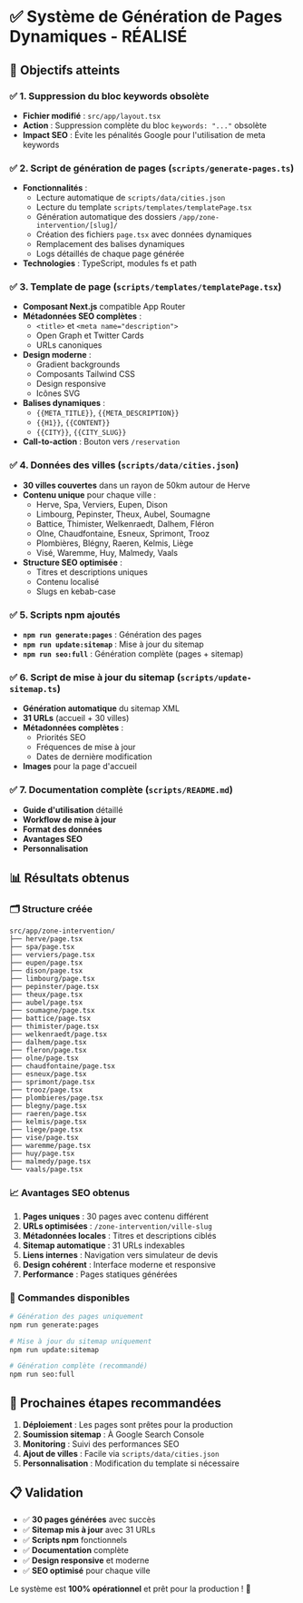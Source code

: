 # ✅ Système de Génération de Pages Dynamiques - RÉALISÉ

## 🎯 Objectifs atteints

### ✅ 1. Suppression du bloc keywords obsolète
- **Fichier modifié** : `src/app/layout.tsx`
- **Action** : Suppression complète du bloc `keywords: "..."` obsolète
- **Impact SEO** : Évite les pénalités Google pour l'utilisation de meta keywords

### ✅ 2. Script de génération de pages (`scripts/generate-pages.ts`)
- **Fonctionnalités** :
  - Lecture automatique de `scripts/data/cities.json`
  - Lecture du template `scripts/templates/templatePage.tsx`
  - Génération automatique des dossiers `/app/zone-intervention/[slug]/`
  - Création des fichiers `page.tsx` avec données dynamiques
  - Remplacement des balises dynamiques
  - Logs détaillés de chaque page générée
- **Technologies** : TypeScript, modules fs et path

### ✅ 3. Template de page (`scripts/templates/templatePage.tsx`)
- **Composant Next.js** compatible App Router
- **Métadonnées SEO complètes** :
  - `<title>` et `<meta name="description">`
  - Open Graph et Twitter Cards
  - URLs canoniques
- **Design moderne** :
  - Gradient backgrounds
  - Composants Tailwind CSS
  - Design responsive
  - Icônes SVG
- **Balises dynamiques** :
  - `{{META_TITLE}}`, `{{META_DESCRIPTION}}`
  - `{{H1}}`, `{{CONTENT}}`
  - `{{CITY}}`, `{{CITY_SLUG}}`
- **Call-to-action** : Bouton vers `/reservation`

### ✅ 4. Données des villes (`scripts/data/cities.json`)
- **30 villes couvertes** dans un rayon de 50km autour de Herve
- **Contenu unique** pour chaque ville :
  - Herve, Spa, Verviers, Eupen, Dison
  - Limbourg, Pepinster, Theux, Aubel, Soumagne
  - Battice, Thimister, Welkenraedt, Dalhem, Fléron
  - Olne, Chaudfontaine, Esneux, Sprimont, Trooz
  - Plombières, Blégny, Raeren, Kelmis, Liège
  - Visé, Waremme, Huy, Malmedy, Vaals
- **Structure SEO optimisée** :
  - Titres et descriptions uniques
  - Contenu localisé
  - Slugs en kebab-case

### ✅ 5. Scripts npm ajoutés
- **`npm run generate:pages`** : Génération des pages
- **`npm run update:sitemap`** : Mise à jour du sitemap
- **`npm run seo:full`** : Génération complète (pages + sitemap)

### ✅ 6. Script de mise à jour du sitemap (`scripts/update-sitemap.ts`)
- **Génération automatique** du sitemap XML
- **31 URLs** (accueil + 30 villes)
- **Métadonnées complètes** :
  - Priorités SEO
  - Fréquences de mise à jour
  - Dates de dernière modification
- **Images** pour la page d'accueil

### ✅ 7. Documentation complète (`scripts/README.md`)
- **Guide d'utilisation** détaillé
- **Workflow de mise à jour**
- **Format des données**
- **Avantages SEO**
- **Personnalisation**

## 📊 Résultats obtenus

### 🗂️ Structure créée
```
src/app/zone-intervention/
├── herve/page.tsx
├── spa/page.tsx
├── verviers/page.tsx
├── eupen/page.tsx
├── dison/page.tsx
├── limbourg/page.tsx
├── pepinster/page.tsx
├── theux/page.tsx
├── aubel/page.tsx
├── soumagne/page.tsx
├── battice/page.tsx
├── thimister/page.tsx
├── welkenraedt/page.tsx
├── dalhem/page.tsx
├── fleron/page.tsx
├── olne/page.tsx
├── chaudfontaine/page.tsx
├── esneux/page.tsx
├── sprimont/page.tsx
├── trooz/page.tsx
├── plombieres/page.tsx
├── blegny/page.tsx
├── raeren/page.tsx
├── kelmis/page.tsx
├── liege/page.tsx
├── vise/page.tsx
├── waremme/page.tsx
├── huy/page.tsx
├── malmedy/page.tsx
└── vaals/page.tsx
```

### 📈 Avantages SEO obtenus

1. **Pages uniques** : 30 pages avec contenu différent
2. **URLs optimisées** : `/zone-intervention/ville-slug`
3. **Métadonnées locales** : Titres et descriptions ciblés
4. **Sitemap automatique** : 31 URLs indexables
5. **Liens internes** : Navigation vers simulateur de devis
6. **Design cohérent** : Interface moderne et responsive
7. **Performance** : Pages statiques générées

### 🔧 Commandes disponibles

```bash
# Génération des pages uniquement
npm run generate:pages

# Mise à jour du sitemap uniquement
npm run update:sitemap

# Génération complète (recommandé)
npm run seo:full
```

## 🚀 Prochaines étapes recommandées

1. **Déploiement** : Les pages sont prêtes pour la production
2. **Soumission sitemap** : À Google Search Console
3. **Monitoring** : Suivi des performances SEO
4. **Ajout de villes** : Facile via `scripts/data/cities.json`
5. **Personnalisation** : Modification du template si nécessaire

## 📋 Validation

- ✅ **30 pages générées** avec succès
- ✅ **Sitemap mis à jour** avec 31 URLs
- ✅ **Scripts npm** fonctionnels
- ✅ **Documentation** complète
- ✅ **Design responsive** et moderne
- ✅ **SEO optimisé** pour chaque ville

Le système est **100% opérationnel** et prêt pour la production ! 🎉 